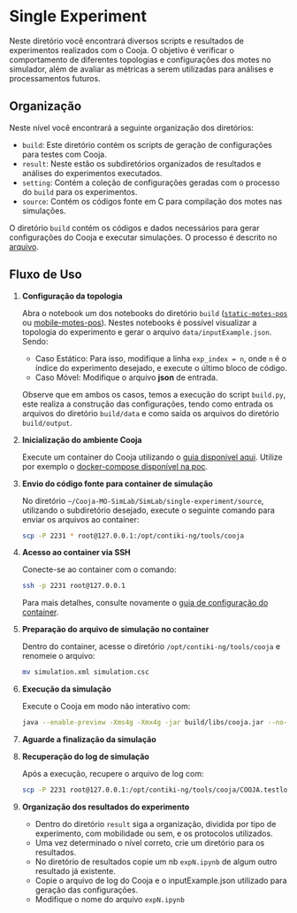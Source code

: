 # Single Experiment

Neste diretório você encontrará diversos scripts e resultados de experimentos realizados com o Cooja. O objetivo é verificar o comportamento de diferentes topologias e configurações dos motes no simulador, além de avaliar as métricas a serem utilizadas para análises e processamentos futuros.

## Organização

Neste nível você encontrará a seguinte organização dos diretórios:
- `build`: Este diretório contém os scripts de geração de configurações para testes com Cooja.
- `result`: Neste estão os subdiretórios organizados de resultados e análises do experimentos executados.
- `setting`: Contém a coleção de configurações geradas com o processo do `build` para os experimentos.
- `source`: Contém os códigos fonte em C para compilação dos motes nas simulações.

O diretório `build` contém os códigos e dados necessários para gerar configurações do Cooja e executar simulações. O processo é descrito no [arquivo](./build/README.md).



## Fluxo de Uso

1. **Configuração da topologia**

   Abra o notebook um dos notebooks do diretório `build` ([`static-motes-pos`](./build/static-motes-pos.ipynb) ou [mobile-motes-pos](./build/mobile-motes-pos.ipynb)). Nestes notebooks é possível visualizar a topologia do experimento e gerar o arquivo `data/inputExample.json`. Sendo:
   - Caso Estático: Para isso, modifique a linha `exp_index = n`, onde `n` é o índice do experimento desejado, e execute o último bloco de código.
   - Caso Móvel: Modifique o arquivo **json** de entrada.

   Observe que em ambos os casos, temos a execução do script `build.py`, este realiza a construção das configurações, tendo como entrada os arquivos do diretório `build/data` e como saída os arquivos do diretório `build/output`.  

2. **Inicialização do ambiente Cooja**

   Execute um container do Cooja utilizando o [guia disponível aqui](https://github.com/JunioCesarFerreira/Cooja-Docker-VM-Setup/tree/main/ssh-docker-cooja). Utilize por exemplo o [docker-compose disponível na poc](../poc/simlab/docker-compose.yaml).

3. **Envio do código fonte para container de simulação**

   No diretório `~/Cooja-MO-SimLab/SimLab/single-experiment/source`, utilizando o subdiretório desejado, execute o seguinte comando para enviar os arquivos ao container:

   ```bash
   scp -P 2231 * root@127.0.0.1:/opt/contiki-ng/tools/cooja
   ```

4. **Acesso ao container via SSH**

   Conecte-se ao container com o comando:

   ```bash
   ssh -p 2231 root@127.0.0.1
   ```

   Para mais detalhes, consulte novamente o [guia de configuração do container](https://github.com/JunioCesarFerreira/Cooja-Docker-VM-Setup/tree/main/ssh-docker-cooja).

5. **Preparação do arquivo de simulação no container**

   Dentro do container, acesse o diretório `/opt/contiki-ng/tools/cooja` e renomeie o arquivo:

   ```bash
   mv simulation.xml simulation.csc
   ```

6. **Execução da simulação**

   Execute o Cooja em modo não interativo com:

   ```bash
   java --enable-preview -Xms4g -Xmx4g -jar build/libs/cooja.jar --no-gui simulation.csc
   ```

7. **Aguarde a finalização da simulação**

8. **Recuperação do log de simulação**

   Após a execução, recupere o arquivo de log com:

   ```bash
   scp -P 2231 root@127.0.0.1:/opt/contiki-ng/tools/cooja/COOJA.testlog cooja.log
   ```

9. **Organização dos resultados do experimento**

    * Dentro do diretório `result` siga a organização, dividida por tipo de experimento, com mobilidade ou sem, e os protocolos utilizados.
    * Uma vez determinado o nível correto, crie um diretório para os resultados.
    * No diretório de resultados copie um nb `expN.ipynb` de algum outro resultado já existente.
    * Copie o arquivo de log do Cooja e o inputExample.json utilizado para geração das configurações.
    * Modifique o nome do arquivo `expN.ipynb`
